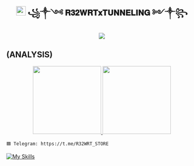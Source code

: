 
<!-- Hi skid <3 -->

<h2 align="center"><img src="https://s8.gifyu.com/images/979447220829032478.gif" height="25px"> ꧁༒༺ 𝐑𝟑𝟐𝐖𝐑𝐓𝐱𝐓𝐔𝐍𝐍𝐄𝐋𝐈𝐍𝐆 ༻༒꧂<a href="https://discord.gg/onlp"></a></h2>

<p align="center">

<img src="https://readme-typing-svg.herokuapp.com?color=red&center=true&vCenter=true&multiline=true&height=85&lines=𝙃𝙚𝙡𝙡𝙤,+𝙬𝙚𝙡𝙘𝙤𝙢𝙚;+𝗜𝗻𝘁𝗿𝗼𝗱𝘂𝗰𝗲+𝗠𝘆+𝗡𝗮𝗺𝗲+R32WRTxTUNNELING">


## (ANALYSIS)
<p align="center">

<a href="https://github.com/scscp">

  <img height="180em" src="https://github-readme-stats-eight-theta.vercel.app/api?username=rwrtx&show_icons=true&theme=algolia&include_all_commits=true&count_private=true"/>

  <img height="180em" src="https://github-readme-stats-eight-theta.vercel.app/api/top-langs/?username=rwrtx&layout=compact&langs_count=8&theme=algolia"/>

</a>
</p>





```
🟦 Telegram: https://t.me/R32WRT_STORE
```

[![My Skills](https://skillicons.dev/icons?i=java,linux,js,html,css,python,php,bash,azure,docker,gcp)](https://skillicons.dev)





















